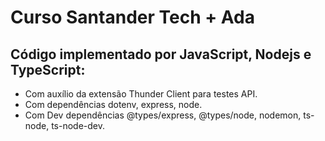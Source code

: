 # Curso Santander Tech + Ada 
## Código implementado por JavaScript, Nodejs e TypeScript:
- Com auxílio da extensão Thunder Client para testes API.
- Com dependências dotenv, express, node.
- Com Dev dependências @types/express, @types/node, nodemon,
  ts-node, ts-node-dev.  
